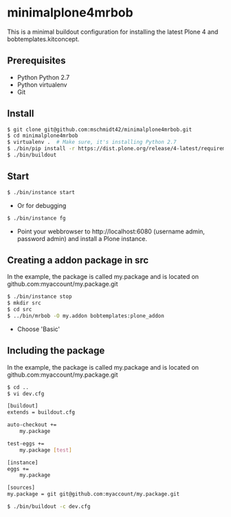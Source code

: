 # minimalplone4mrbob
This is a minimal buildout configuration for installing the latest Plone 4 and bobtemplates.kitconcept.

## Prerequisites

- Python Python 2.7
- Python virtualenv
- Git

## Install
```bash
$ git clone git@github.com:mschmidt42/minimalplone4mrbob.git
$ cd minimalplone4mrbob
$ virtualenv .  # Make sure, it's installing Python 2.7
$ ./bin/pip install -r https://dist.plone.org/release/4-latest/requirements.txt
$ ./bin/buildout
 ```

## Start
```bash
$ ./bin/instance start
 ```
 
 - Or for debugging
```bash
$ ./bin/instance fg
 ```
 
 - Point your webbrowser to http://localhost:6080 (username admin, password
  admin) and install a Plone instance.

## Creating a addon package in src

In the example, the package is called my.package and is located on github.com:myaccount/my.package.git

```bash
$ ./bin/instance stop
$ mkdir src
$ cd src
$ ../bin/mrbob -O my.addon bobtemplates:plone_addon
 ```
- Choose 'Basic'

## Including the package

In the example, the package is called my.package and is located on github.com:myaccount/my.package.git

```bash
$ cd ..
$ vi dev.cfg
```
```bash
[buildout]
extends = buildout.cfg

auto-checkout +=
    my.package

test-eggs +=
    my.package [test]

[instance]
eggs +=
    my.package

[sources]
my.package = git git@github.com:myaccount/my.package.git
```

```bash
$ ./bin/buildout -c dev.cfg
```
